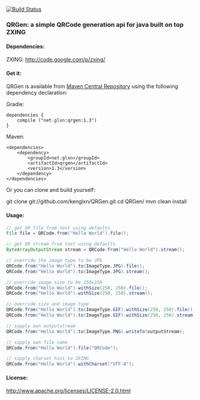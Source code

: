 [![Build Status](https://travis-ci.org/kenglxn/QRGen.png?branch=master)](https://travis-ci.org/kenglxn/QRGen)

### QRGen: a simple QRCode generation api for java built on top ZXING

#### Dependencies:

ZXING: http://code.google.com/p/zxing/

#### Get it:

QRGen is available from [Maven Central Repository](http://search.maven.org/#browse%7C-852965118) using the following dependency declaration:

Gradle:

    dependencies {
        compile ("net.glxn:qrgen:1.3")
    }
    
Maven:

    <dependencies>
        <dependency>
            <groupId>net.glxn</groupId>
            <artifactId>qrgen</artifactId>
            <version>1.3</version>
        </dependency>
    </dependencies>

Or you can clone and build yourself:

git clone git://github.com/kenglxn/QRGen.git
cd QRGen/
mvn clean install

#### Usage:

```java
// get QR file from text using defaults
File file = QRCode.from("Hello World").file();

// get QR stream from text using defaults
ByteArrayOutputStream stream = QRCode.from("Hello World").stream();

// override the image type to be JPG
QRCode.from("Hello World").to(ImageType.JPG).file();
QRCode.from("Hello World").to(ImageType.JPG).stream();

// override image size to be 250x250
QRCode.from("Hello World").withSize(250, 250).file();
QRCode.from("Hello World").withSize(250, 250).stream();

// override size and image type
QRCode.from("Hello World").to(ImageType.GIF).withSize(250, 250).file();
QRCode.from("Hello World").to(ImageType.GIF).withSize(250, 250).stream();

// supply own outputstream
QRCode.from("Hello World").to(ImageType.PNG).writeTo(outputStream);

// supply own file name
QRCode.from("Hello World").file("QRCode");

// supply charset hint to ZXING
QRCode.from("Hello World").withCharset("UTF-8");
```

#### License:

http://www.apache.org/licenses/LICENSE-2.0.html
